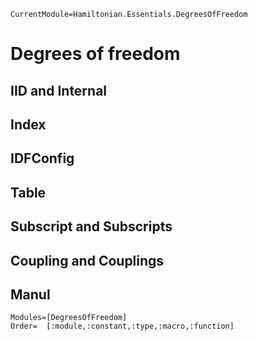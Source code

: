 ```@meta
CurrentModule=Hamiltonian.Essentials.DegreesOfFreedom
```

# Degrees of freedom

## IID and Internal

## Index

## IDFConfig

## Table

## Subscript and Subscripts

## Coupling and Couplings

## Manul

```@autodocs
Modules=[DegreesOfFreedom]
Order=  [:module,:constant,:type,:macro,:function]
```
